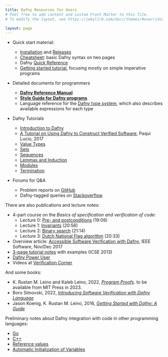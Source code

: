 ```yaml
---
title: Dafny Resources for Users
# Feel free to add content and custom Front Matter to this file.
# To modify the layout, see https://jekyllrb.com/docs/themes/#overriding-theme-defaults

layout: page
---
```

<script src="https://polyfill.io/v3/polyfill.min.js?features=es6"></script>
<script id="MathJax-script" async src="https://cdn.jsdelivr.net/npm/mathjax@3/es5/tex-mml-chtml.js"></script>
<script type="text/x-mathjax-config">
        MathJax.Hub.Config({tex2jax: {inlineMath: [['$','$'], ["\\(","\\)"]], displayMath: [ ["$$","$$"], ["\\[","\\]"] ]
        }});
</script>

<link rel="stylesheet" href="assets/main.css">

* Quick start material:
   * [Installation](https://github.com/dafny-lang/dafny/wiki/INSTALL) and [Releases](https://github.com/dafny-lang/dafny/releases)
   * [Cheatsheet](https://docs.google.com/document/d/1kz5_yqzhrEyXII96eCF1YoHZhnb_6dzv-K3u79bMMis/edit?pref=2&pli=1): basic Dafny syntax on two pages
   * Dafny [Quick Reference](./QuickReference)
   * [Getting started tutorial](./OnlineTutorial/guide), focusing mostly on simple imperative programs
* Detailed documents for programmers
   * [**Dafny Reference Manual**](DafnyRef/DafnyRef)
   * [**Style Guide for Dafny programs**](StyleGuide/Style-Guide)
   * Language reference for the [Dafny type system](http://leino.science/papers/krml243.html), which also describes available expressions for each type
* Dafny Tutorials
   * [Introduction to Dafny](OnlineTutorial/guide)
   * [A Tutorial on Using Dafny to Construct Verified Software](https://arxiv.org/pdf/1701.04481.pdf), Paqui Lucio, 2017
   * [Value Types](OnlineTutorial/ValueTypes)
   * [Sets](OnlineTutorial/Sets)
   * [Sequences](OnlineTutorial/Sequences)
   * [Lemmas and Induction](OnlineTutorial/Lemmas)
   * [Modules](OnlineTutorial/Modules)
   * [Termination](OnlineTutorial/Termination)

* Forums for Q&amp;A
   * Problem reports on [GitHub](https://gitnub.com/dafny-lang/dafny/Issues)
   * Dafny-tagged queries on [Stackoverflow](https://stackoverflow.com/questions/tagged/dafny)

There are also publications and lecture notes:

* 4-part course on the _Basics of specification and verification of code_:
  - Lecture 0: [Pre- and postconditions](https://youtu.be/oLS_y842fMc) (19:08)
  - Lecture 1: [Invariants](https://youtu.be/J0FGb6PyO_k) (20:56)
  - Lecture 2: [Binary search](https://youtu.be/-_tx3lk7yn4) (21:14)
  - Lecture 3: [Dutch National Flag algorithm](https://youtu.be/dQC5m-GZYbk) (20:33)
* Overview article: [Accessible Software Verification with Dafny](https://www.computer.org/csdl/mags/so/2017/06/mso2017060094-abs.html), IEEE Software, Nov/Dec 2017
* [3-page tutorial notes](http://leino.science/papers/krml233.pdf) with examples (ICSE 2013)
* [Dafny Power User](http://leino.science/dafny-power-user)
* Videos at [Verification Corner](https://www.youtube.com/channel/UCP2eLEql4tROYmIYm5mA27A)

And some books:
* K. Rustan M. Leino and Kaleb Leino, 2022, [_Program Proofs_](https://www.lulu.com/shop/k-rustan-m-leino-and-kaleb-leino/program-proofs/paperback/product-wqy8w5.html). to be available from MIT Press in 2023.
* Boro Sitnovski, 2022, [_Introducing Software Verification with Dafny Language_](https://link.springer.com/book/10.1007/978-1-4842-7978-6_)
* Jason Koenig, K. Rustan M. Leino, 2016, [_Getting Started with Dafny: A Guide_](https://www.microsoft.com/en-us/research/wp-content/uploads/2016/12/krml220.pdf)

Preliminary notes about Dafny integration with code in other programming languages:
   * [Go](Compilation/Go)
   * [C++](Compilation/Cpp)
   * [Reference values](Compilation/ReferenceTypes)
   * [Automatic Initialization of Variables](Compilation/AutoInitialization.md)

